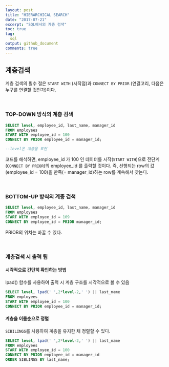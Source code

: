 ```yaml
---
layout: post
title: "HIERARCHICAL SEARCH"
date: "2017-07-21"
excerpt: "SQL에서의 계층 검색"
toc: true
tag:
  sql
output: github_document
comments: true
---
```


## 계층검색

계층 검색의 필수 절은 `START WITH` (시작점)과 `CONNECT BY PRIOR` (연결고리, 다음은 누구를 연결할 것인가)이다.

<BR>

### TOP-DOWN 방식의 계층 검색
```sql
SELECT level, employee_id, last_name, manager_id
FROM employees
START WITH employee_id = 100
CONNECT BY PRIOR employee_id = manager_id;

--level은 계층을 표현
```

코드를 해석하면, employee_id 가 100 인 데이터를 시작(`START WITH`)으로 전단계(`CONNECT BY PRIOR`)의 employee_id 를 출력할 것이다. 즉, 선행되는 row의 값(employee_id = 100)을 만족(= manager_id)하는 row를 계속해서 찾는다.

<br>

### BOTTOM-UP 방식의 계층 검색

```sql
SELECT level, employee_id, last_name, manager_id
FROM employees
START WITH employee_id = 109
CONNECT BY employee_id = PRIOR manager_id;
```

PRIOR의 위치는 바꿀 수 있다. 

<br>

### 계층검색 시 출력 팁


#### 시각적으로 간단히 확인하는 방법

lpad() 함수를 사용하여 출력 시 계층 구조를 시각적으로 볼 수 있음

```sql
SELECT level, lpad(' ',2*level-2,' ') || last_name
FROM employees
START WITH employee_id = 100
CONNECT BY PRIOR employee_id = manager_id;
```

#### 계층을 이름순으로 정렬

`SIBILINGS`를 사용하여 계층을 유지한 채 정렬할 수 있다.

```sql
SELECT level, lpad(' ',2*level-2,' ') || last_name
FROM employees
START WITH employee_id = 100
CONNECT BY PRIOR employee_id = manager_id
ORDER SIBLINGS BY last_name;
```
